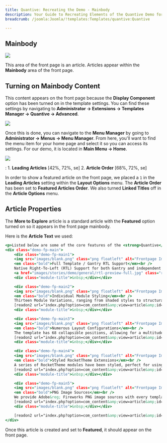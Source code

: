 ```yaml
---
title: Quantive: Recreating the Demo - Mainbody
description: Your Guide to Recreating Elements of the Quantive Demo for Joomla
breadcrumb: /joomla:Joomla/!templates:Templates/quantive:Quantive

---
```


Mainbody
-----

![][demo]

This area of the front page is an article. Articles appear within the **Mainbody** area of the front page.

Turning on Mainbody Content
-----

This content appears on the front page because the **Display Component** option has been turned on in the template settings. You can find these settings by navigating to **Administrator -> Extensions -> Templates Manager -> Quantive -> Advanced**.

![][advanced]

Once this is done, you can navigate to the **Menu Manager** by going to **Administrator -> Menus -> Menu Manager**. From here, you'll want to find the menu item for your home page and select it so you can access its settings. For our demo, it is located in **Main Menu -> Home**.

![][menu]

:   1. **Leading Articles** [42%, 72%, se]
    2. **Article Order** [68%, 72%, se]

In order to show a featured article on the front page, we placed a `1` in the **Leading Articles** setting within the **Layout Options** menu. The **Article Order** has been set to **Featured Articles Order**. We also turned **Linked Titles** off in the **Article Options** menu.

Article Properties
-----

The **More to Explore** article is a standard article with the **Featured** option turned on so it appears in the front page mainbody.

Here is the **Article Text** we used:

~~~ .html
<p>Listed below are some of the core features of the <strong>Quantive</strong> template:</p>
<div class="demo-fp-main">
	<div class="demo-fp-main1">
	<img src="images/blank.png" class="png floatleft" alt="Frontpage Image" />
	<em class="bold">Full Template / Gantry RTL Support</em><br />
	Native Right-To-Left (RTL) Support for both Gantry and independent template elements such as module styling.<br />
	<a href="images/stories/demo/general/rtl-preview-full.jpg" class="readon" rel="rokbox[715 1261]" title="RTL Preview :: Preview of the Demo Frontpage in RTL mode"><span>Preview RTL</span></a>
	<div class="module-title">&nbsp;</div></div>

	<div class="demo-fp-main2">
	<img src="images/blank.png" class="png floatleft" alt="Frontpage Image" />
	<em class="bold">Individual Module Styling</em><br />
	Thirteen Module Variations, ranging from shaded styles to structural variants, allowing for individual module control.<br />
	[readon2 url="index.php?option=com_content&amp;view=article&amp;id=49&amp;Itemid=156"]Learn More[/readon2]
	<div class="module-title">&nbsp;</div></div>

	<div class="demo-fp-main3">
	<img src="images/blank.png" class="png floatleft" alt="Frontpage Image" />
	<em class="bold">Numerous Layout Configurations</em><br />
	The template has 68 collapsible positions, allowing for a multitude of many different layout options.<br />
	[readon2 url="index.php?option=com_content&amp;view=article&amp;id=50&amp;Itemid=157"]Learn More[/readon2]
	<div class="module-title">&nbsp;</div></div>

	<div class="demo-fp-main4">
	<img src="images/blank.png" class="png floatleft" alt="Frontpage Image" />
	<em class="bold">Styled RocketTheme Extensions</em><br />
	A series of RocketTheme modules have been styled, perfect for using them with the Quantive theme.<br />
	[readon2 url="index.php?option=com_content&amp;view=article&amp;id=54&amp;Itemid=161"]Learn More[/readon2]
	<div class="module-title">&nbsp;</div></div>

	<div class="demo-fp-main5">
	<img src="images/blank.png" class="png floatleft" alt="Frontpage Image" />
	<em class="bold">PNG Image Sources</em><br />
	We provide Adobe&reg; Fireworks PNG image sources with every template, allowing for quick customization.<br />
	[readon2 url="index.php?option=com_content&amp;view=article&amp;id=60&amp;Itemid=167"]Learn More[/readon2]
	<div class="module-title">&nbsp;</div></div>

	[readon2 url="index.php?option=com_content&amp;view=article&amp;id=46&amp;Itemid=153"]View More Features[/readon2]
</div>
~~~

Once this article is created and set to **Featured**, it should appear on the front page.

[demo]: assets/demo_3.jpeg
[advanced]: assets/setadvanced.jpeg
[menu]: assets/menu.jpeg
